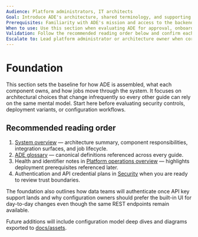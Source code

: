 ```yaml
---
Audience: Platform administrators, IT architects
Goal: Introduce ADE's architecture, shared terminology, and supporting references before diving into deployment or configuration workflows.
Prerequisites: Familiarity with ADE's mission and access to the backend repository for source lookups.
When to use: Use this section when evaluating ADE for approval, onboarding new maintainers, or preparing architecture reviews.
Validation: Follow the recommended reading order below and confirm each link resolves, including the glossary reference.
Escalate to: Lead platform administrator or architecture owner when core architecture documentation drifts from the running system.
---
```


# Foundation

This section sets the baseline for how ADE is assembled, what each component owns, and how jobs move through the system. It focuses on architectural choices that change infrequently so every other guide can rely on the same mental model. Start here before evaluating security controls, deployment variants, or configuration workflows.

## Recommended reading order

1. [System overview](./system-overview.md) — architecture summary, component responsibilities, integration surfaces, and job lifecycle.
2. [ADE glossary](../../ADE_GLOSSARY.md) — canonical definitions referenced across every guide.
3. Health and identifier notes in [Platform operations overview](../platform/README.md) — highlights deployment prerequisites referenced later.
4. Authentication and API credential plans in [Security](../security/README.md) when you are ready to review trust boundaries.

The foundation also outlines how data teams will authenticate once API key support lands and why configuration owners should prefer the built-in UI for day-to-day changes even though the same REST endpoints remain available.

Future additions will include configuration model deep dives and diagrams exported to [docs/assets](../assets/README.md).

